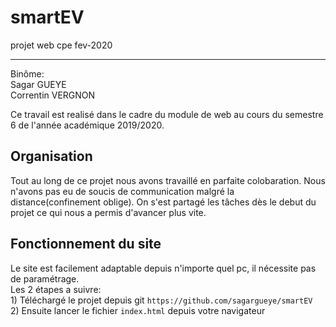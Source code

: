 # smartEV
projet web cpe fev-2020

*****
Binôme:<br>
Sagar GUEYE <br>
Correntin VERGNON

Ce travail est realisé dans le cadre du module de web 
au cours du semestre 6 de l'année académique 2019/2020.

## Organisation<br>
Tout au long de ce projet nous avons travaillé en parfaite colobaration.
Nous n'avons pas eu de soucis de communication malgré la distance(confinement oblige).
On s'est partagé les tâches dès le debut du projet ce qui nous a permis d'avancer plus vite.


## Fonctionnement du site<br>
Le site est facilement adaptable depuis n'importe quel pc, il nécessite 
pas de paramétrage.<br>
Les 2 étapes a suivre: <br>
    1) Téléchargé le projet depuis git `https://github.com/sagargueye/smartEV`<br>
    2) Ensuite lancer le fichier `index.html` depuis votre navigateur<br>
    
##    



